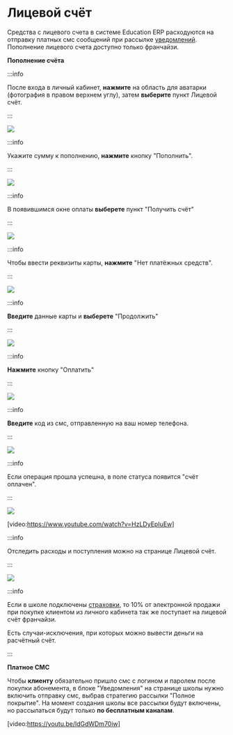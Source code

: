 # Лицевой счёт

Средства с лицевого счета в сиcтеме Education ERP расходуются на отправку платных смс сообщений при рассылке [уведомлений](../../uvedomleniya/). Пополнение лицевого счета доступно только франчайзи.

**Пополнение счёта**

:::info

После входа в личный кабинет, **нажмите** на область для аватарки (фотография в правом верхнем углу), затем **выберите** пункт Лицевой счёт.

:::

![](../../.gitbook/assets/Screenshot\_406.png)

:::info

Укажите сумму к пополнению, **нажмите** кнопку "Пополнить".

:::

![](../../.gitbook/assets/Screenshot\_416.png)

:::info

В появившимся окне оплаты **выберете** пункт "Получить счёт"

:::

![](<../../.gitbook/assets/Screenshot\_409 (2).png>)

:::info

Чтобы ввести реквизиты карты, **нажмите** "Нет платёжных средств".

:::

![](../../.gitbook/assets/Screenshot\_410.png)

:::info

**Введите** данные карты и **выберете** "Продолжить"

:::

![](../../.gitbook/assets/Screenshot\_412.png)

:::info

**Нажмите** кнопку "Оплатить"

:::

![](<../../.gitbook/assets/Screenshot\_413 (1).png>)

:::info

**Введите** код из смс, отправленную на ваш номер телефона.

:::

![](<../../.gitbook/assets/Screenshot\_414 (1).png>)

:::info

Если операция прошла успешна, в поле статуса появится "счёт оплачен".

:::

![](../../.gitbook/assets/Screenshot\_415.png)

[video:https://www.youtube.com/watch?v=HzLDyEpIuEw]

:::info

Отследить расходы и поступления можно на странице Лицевой счёт.

:::

![](../../.gitbook/assets/Screenshot\_418.png)

:::info

Если в школе  подключены [страховки](../../klienty/lichnyi-kabinet-klienta/oplata-strakhovki.md), то 10% от электронной продажи при покупке клиентом из личного кабинета так же поступает на лицевой счёт франчайзи.

Есть случаи-исключения, при которых можно вывести деньги на расчётный счёт.

:::

**Платное СМС**

Чтобы **клиенту** обязательно пришло смс с логином и паролем после покупки абонемента, в блоке "Уведомления" на странице школы нужно включить отправку смc, выбрав стратегию рассылки "Полное покрытие". На момент создания школы все рассылки будут включены, но рассылаться будут только **по бесплатным каналам**.

[video:https://youtu.be/ldGdWDm70iw]

